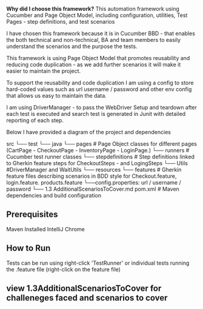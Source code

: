 **Why did I choose this framework?**
This automation framework using Cucumber and Page Object Model, including configuration, utilities, Test Pages -  step definitions, and test scenarios

I have chosen this framework because it is in Cucumber BBD - that enables the both technical and non-technical, BA and team members to easily understand the scenarios and the purpose the tests.

This framework is using Page Object Model that promotes reusability and reducing code duplication - as we add further scenarios it will make it easier to maintain the project.

To support the reusability and code duplication I am using a config to store hard-coded values such as url username / password and other env config that allows us easy to maintain the data.

I am using  DriverManager - to pass the WebDriver Setup and teardown after each test is executed and search test is generated in Junit with detailed reporting of each step.

Below I have provided a diagram of the project and dependencies  

src
└── test
└── java
└── pages # Page Object classes for different pages (CartPage - CheckoutPage - InventoryPage - LoginPage.)
└── runners # Cucumber test runner classes
└── stepdefinitions # Step definitions linked to Gherkin feature steps for CheckoutSteps - and LogingSteps
└── Utils #DriverManager and WaitUtils
└── resources
└── features # Gherkin feature files describing scenarios in BDD style for Checkout.feature, login.feature. products.feature
└──config.properties: url / username / password
└── 1.3 AdditionalScenariosToCover.md 
pom.xml # Maven dependencies and build configuration


## Prerequisites
Maven Installed
IntelliJ
Chrome

## How to Run
Tests can be run using right-click 'TestRunner' or individual tests running the .feature file (right-click on the feature file)

## view 1.3AdditionalScenariosToCover for challeneges faced and scenarios to cover
